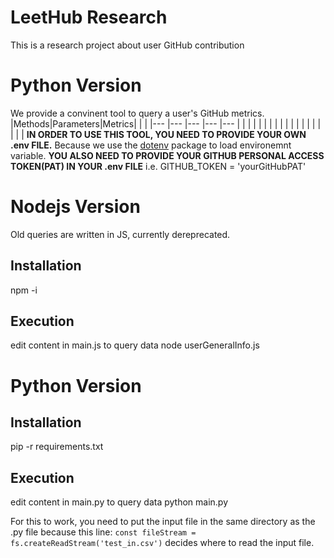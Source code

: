 # LeetHub Research
This is a research project about user GitHub contribution

# Python Version
We provide a convinent tool to query a user's GitHub metrics.
|Methods|Parameters|Metrics|   	|   	|
|---	|---	|---	|---	|---	|
|   	|   	|   	|   	|   	|
|   	|   	|   	|   	|   	|
|   	|   	|   	|   	|   	|
**IN ORDER TO USE THIS TOOL, YOU NEED TO PROVIDE YOUR OWN .env FILE.**
Because we use the [dotenv](https://pypi.org/project/python-dotenv/) package to load environemnt variable.
**YOU ALSO NEED TO PROVIDE YOUR GITHUB PERSONAL ACCESS TOKEN(PAT) IN YOUR .env FILE**
i.e. GITHUB_TOKEN  = 'yourGitHubPAT'
# Nodejs Version
Old queries are written in JS, currently dereprecated.
## Installation
npm -i
## Execution
edit content in main.js to query data
node userGeneralInfo.js

# Python Version
## Installation
pip -r requirements.txt
## Execution
edit content in main.py to query data
python main.py

For this to work, you need to put the input file in the same directory as the .py file because this line:
`const fileStream = fs.createReadStream('test_in.csv')`
decides where to read the input file.
